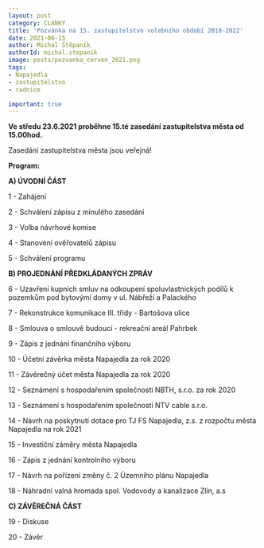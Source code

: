 ```yaml
---
layout: post
category: CLANKY
title: 'Pozvánka na 15. zastupitelstvo volebního období 2018-2022'
date: 2021-06-15
author: Michal Štěpaník
authorId: michal.stepanik
image: posts/pozvanka_cerven_2021.png
tags: 
- Napajedla 
- zastupitelstvo 
- radnice

important: true
---
```


**Ve středu 23.6.2021 proběhne 15.té zasedání zastupitelstva města od 15.00hod.** 

Zasedání zastupitelstva města jsou veřejná!

**Program:**

**A) ÚVODNÍ ČÁST**

 1 - Zahájení
 
 2 - Schválení zápisu z minulého zasedání
 
 3 - Volba návrhové komise
 
 4 - Stanovení ověřovatelů zápisu
 
 5 - Schválení programu
 
**B) PROJEDNÁNÍ PŘEDKLÁDANÝCH ZPRÁV**

 6 - Uzavření kupních smluv na odkoupení spoluvlastnických podílů k pozemkům pod bytovými domy v ul. Nábřeží a Palackého
 
 7 - Rekonstrukce komunikace III. třídy - Bartošova ulice
 
 8 - Smlouva o smlouvě budoucí - rekreační areál Pahrbek
 
 9 - Zápis z jednání finančního výboru
 
10 - Účetní závěrka města Napajedla za rok 2020

11 - Závěrečný účet města Napajedla za rok 2020

12 - Seznámení s hospodařením společnosti NBTH, s.r.o. za rok 2020

13 - Seznámení s hospodařením společnosti NTV cable s.r.o.

14 - Návrh na poskytnutí dotace pro TJ FS Napajedla, z.s. z rozpočtu města Napajedla na rok 2021
 
15 - Investiční záměry města Napajedla

16 - Zápis z jednání kontrolního výboru

17 - Návrh na pořízení změny č. 2 Územního plánu Napajedla

18 - Náhradní valná hromada spol. Vodovody a kanalizace Zlín, a.s

**C) ZÁVĚREČNÁ ČÁST**

19 - Diskuse

20 - Závěr

